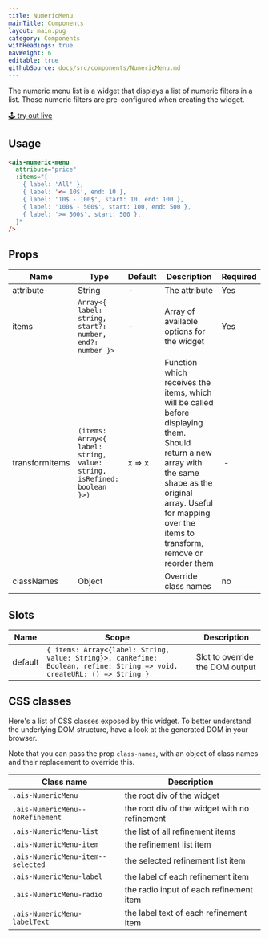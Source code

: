 ```yaml
---
title: NumericMenu
mainTitle: Components
layout: main.pug
category: Components
withHeadings: true
navWeight: 6
editable: true
githubSource: docs/src/components/NumericMenu.md
---
```


The numeric menu list is a widget that displays a list of numeric filters in a list. Those numeric filters are pre-configured when creating the widget.

<a class="btn btn-static-theme" href="stories/?selectedKind=NumericMenu">🕹 try out live</a>

## Usage

```html
<ais-numeric-menu
  attribute="price"
  :items="[
    { label: 'All' },
    { label: '<= 10$', end: 10 },
    { label: '10$ - 100$', start: 10, end: 100 },
    { label: '100$ - 500$', start: 100, end: 500 },
    { label: '>= 500$', start: 500 },
  ]"
/>
```

## Props

Name | Type | Default | Description | Required
---|---|---|---|---
attribute | String | - | The attribute | Yes
items | `Array<{ label: string, start?: number, end?: number }>` | - | Array of available options for the widget | Yes
transformItems | `(items: Array<{ label: string, value: string, isRefined: boolean }>)` | x => x | Function which receives the items, which will be called before displaying them. Should return a new array with the same shape as the original array. Useful for mapping over the items to transform, remove or reorder them | -
classNames | Object | | Override class names | no

## Slots

Name | Scope | Description
---|---|---
default | `{ items: Array<{label: String, value: String}>, canRefine: Boolean, refine: String => void, createURL: () => String }` | Slot to override the DOM output

## CSS classes

Here's a list of CSS classes exposed by this widget. To better understand the underlying DOM structure, have a look at the generated DOM in your browser.

Note that you can pass the prop `class-names`, with an object of class names and their replacement to override this.

Class name | Description
---|---
`.ais-NumericMenu` | the root div of the widget
`.ais-NumericMenu--noRefinement` | the root div of the widget with no refinement
`.ais-NumericMenu-list` | the list of all refinement items
`.ais-NumericMenu-item` | the refinement list item
`.ais-NumericMenu-item--selected` | the selected refinement list item
`.ais-NumericMenu-label` | the label of each refinement item
`.ais-NumericMenu-radio` | the radio input of each refinement item
`.ais-NumericMenu-labelText` | the label text of each refinement item
